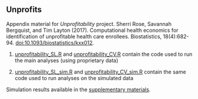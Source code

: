 ## Unprofits
Appendix material for *Unprofitability* project. 
Sherri Rose, Savannah Bergquist, and Tim Layton (2017). Computational health economics for identification of unprofitable health care enrollees. Biostatistics, 18(4):682-94. [doi:10.1093/biostatistics/kxx012](https://academic.oup.com/biostatistics/article-lookup/doi/10.1093/biostatistics/kxx012).

1. [unprofitability_SL.R](https://github.com/sl-bergquist/unprofits/blob/master/unprofitability_SL.R) and [unprofitability_CV.R](https://github.com/sl-bergquist/unprofits/blob/master/unprofitability_CV.R) contain the code used to run the main analyses (using proprietary data)

2. [unprofitability_SL_sim.R](https://github.com/sl-bergquist/unprofits/blob/master/unprofitability_SL_sim.R) and [unprofitability_CV_sim.R](https://github.com/sl-bergquist/unprofits/blob/master/unprofitability_CV_sim.R) contain the same code used to run analyses on the simulated data

<!--- 3. [df_sim.csv](https://github.com/sl-bergquist/unprofits/blob/master/df_sim.csv) and [df_sim_250.csv](https://github.com/sl-bergquist/unprofits/blob/master/df_sim_250.csv) contain simulated data sets (2,006,126 and 250,000 observations, respectively) --->

<!--- 3. [Two simulated data sets](https://www.dropbox.com/sh/oz1rjxc1mny8s1l/AAA7A3snoPsPQ_bRBWhkboKza?dl=0) are available for download. df_sim.csv contains 2,006,126 observations, and df_sim_250.csv contains 250,000 observations. --->

Simulation results available in the [supplementary materials](https://academic.oup.com/biostatistics/article-lookup/doi/10.1093/biostatistics/kxx012#63806114). 
